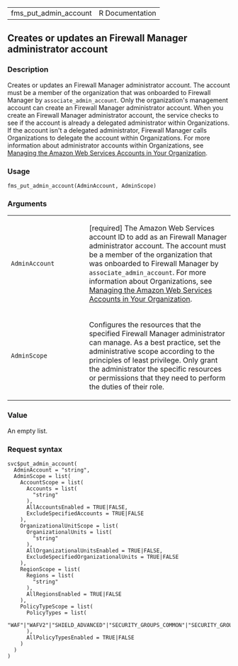 <table style="width: 100%;">
<tbody>
<tr class="odd">
<td>fms_put_admin_account</td>
<td style="text-align: right;">R Documentation</td>
</tr>
</tbody>
</table>

## Creates or updates an Firewall Manager administrator account

### Description

Creates or updates an Firewall Manager administrator account. The
account must be a member of the organization that was onboarded to
Firewall Manager by `associate_admin_account`. Only the organization's
management account can create an Firewall Manager administrator account.
When you create an Firewall Manager administrator account, the service
checks to see if the account is already a delegated administrator within
Organizations. If the account isn't a delegated administrator, Firewall
Manager calls Organizations to delegate the account within
Organizations. For more information about administrator accounts within
Organizations, see [Managing the Amazon Web Services Accounts in Your
Organization](https://docs.aws.amazon.com/organizations/latest/userguide/orgs_manage_accounts.html).

### Usage

    fms_put_admin_account(AdminAccount, AdminScope)

### Arguments

<table>
<colgroup>
<col style="width: 35%" />
<col style="width: 65%" />
</colgroup>
<tbody>
<tr class="odd">
<td><code
id="fms_put_admin_account_:_AdminAccount">AdminAccount</code></td>
<td><p>[required] The Amazon Web Services account ID to add as an
Firewall Manager administrator account. The account must be a member of
the organization that was onboarded to Firewall Manager by
<code>associate_admin_account</code>. For more information about
Organizations, see <a
href="https://docs.aws.amazon.com/organizations/latest/userguide/orgs_manage_accounts.html">Managing
the Amazon Web Services Accounts in Your Organization</a>.</p></td>
</tr>
<tr class="even">
<td><code id="fms_put_admin_account_:_AdminScope">AdminScope</code></td>
<td><p>Configures the resources that the specified Firewall Manager
administrator can manage. As a best practice, set the administrative
scope according to the principles of least privilege. Only grant the
administrator the specific resources or permissions that they need to
perform the duties of their role.</p></td>
</tr>
</tbody>
</table>

### Value

An empty list.

### Request syntax

    svc$put_admin_account(
      AdminAccount = "string",
      AdminScope = list(
        AccountScope = list(
          Accounts = list(
            "string"
          ),
          AllAccountsEnabled = TRUE|FALSE,
          ExcludeSpecifiedAccounts = TRUE|FALSE
        ),
        OrganizationalUnitScope = list(
          OrganizationalUnits = list(
            "string"
          ),
          AllOrganizationalUnitsEnabled = TRUE|FALSE,
          ExcludeSpecifiedOrganizationalUnits = TRUE|FALSE
        ),
        RegionScope = list(
          Regions = list(
            "string"
          ),
          AllRegionsEnabled = TRUE|FALSE
        ),
        PolicyTypeScope = list(
          PolicyTypes = list(
            "WAF"|"WAFV2"|"SHIELD_ADVANCED"|"SECURITY_GROUPS_COMMON"|"SECURITY_GROUPS_CONTENT_AUDIT"|"SECURITY_GROUPS_USAGE_AUDIT"|"NETWORK_FIREWALL"|"DNS_FIREWALL"|"THIRD_PARTY_FIREWALL"|"IMPORT_NETWORK_FIREWALL"
          ),
          AllPolicyTypesEnabled = TRUE|FALSE
        )
      )
    )
